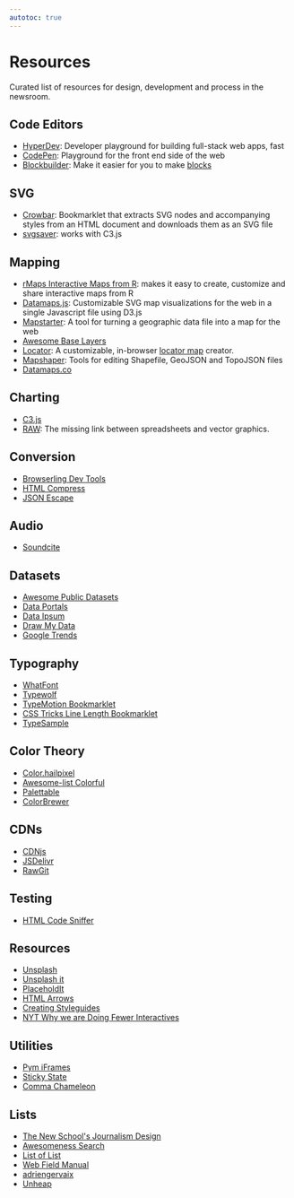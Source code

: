 ```yaml
---
autotoc: true
---
```

# Resources

Curated list of resources for design, development and process in the newsroom.

## Code Editors

- [HyperDev](https://hyperdev.com/): Developer playground for building full-stack web apps, fast
- [CodePen](http://codepen.io/): Playground for the front end side of the web
- [Blockbuilder](http://blockbuilder.org/): Make it easier for you to make [blocks](http://bl.ocks.org/)

## SVG

- [Crowbar](http://nytimes.github.io/svg-crowbar/): Bookmarklet that extracts SVG nodes and accompanying styles from an HTML document and downloads them as an SVG file
- [svgsaver](http://hypercubed.github.io/svgsaver-crowbar/): works with C3.js

## Mapping

- [rMaps Interactive Maps from R](http://rmaps.github.io/): makes it easy to create, customize and share interactive maps from R
- [Datamaps.js](http://datamaps.github.io/): Customizable SVG map visualizations for the web in a single Javascript file using D3.js
- [Mapstarter](http://mapstarter.com/): A tool for turning a geographic data file into a map for the web
- [Awesome Base Layers](http://felix.rohrba.ch/en/2016/awesome-basemap-layer-for-your-qgis-project/#google)
- [Locator](https://github.com/datanews/locator): A customizable, in-browser [locator map](https://en.wikipedia.org/wiki/Locator_map) creator.
- [Mapshaper](http://mapshaper.org/): Tools for editing Shapefile, GeoJSON and TopoJSON files
- [Datamaps.co](https://datamaps.co/)

## Charting

- [C3.js](http://c3js.org/)
- [RAW](http://raw.densitydesign.org/): The missing link between spreadsheets and vector graphics.

## Conversion

- [Browserling Dev Tools](https://www.browserling.com/tools)
- [HTML Compress](http://www.textfixer.com/html/compress-html-compression.php)
- [JSON Escape](http://bernhardhaeussner.de/odd/json-escape/)

## Audio

- [Soundcite](https://soundcite.knightlab.com/)

## Datasets

- [Awesome Public Datasets](https://github.com/caesar0301/awesome-public-datasets)
- [Data Portals](http://dataportals.org/)
- [Data Ipsum](http://datumipsum.com/)
- [Draw My Data](http://www.robertgrantstats.co.uk/drawmydata.html)
- [Google Trends](http://googletrends.github.io/data/)

## Typography

- [WhatFont](https://chrome.google.com/webstore/detail/whatfont/jabopobgcpjmedljpbcaablpmlmfcogm?hl=en)
- [Typewolf](https://www.typewolf.com/)
- [TypeMotion Bookmarklet](http://yannick-lohse.fr/TypeMotion/)
- [CSS Tricks Line Length Bookmarklet](https://css-tricks.com/bookmarklet-colorize-text-45-75-characters-line-length-testing/)
- [TypeSample](http://www.typesample.com/)


## Color Theory

- [Color.hailpixel](http://color.hailpixel.com/)
- [Awesome-list Colorful](https://github.com/Siddharth11/Colorful)
- [Palettable](http://www.palettable.io/)
- [ColorBrewer](http://colorbrewer2.org/)

## CDNs
- [CDNjs](https://cdnjs.com/)
- [JSDelivr](https://www.jsdelivr.com/)
- [RawGit](https://rawgit.com/)

## Testing

- [HTML Code Sniffer](http://squizlabs.github.io/HTML_CodeSniffer/)

## Resources

- [Unsplash](https://unsplash.com/)
- [Unsplash it](https://unsplash.it/)
- [PlaceholdIt](http://placehold.it/)
- [HTML Arrows](http://htmlarrows.com/)
- [Creating Styleguides](https://medium.mybridge.co/all-about-creating-design-style-guides-cba6f6ca509d#.ditzgbrbr)
- [NYT Why we are Doing Fewer Interactives](https://github.com/archietse/malofiej-2016/blob/master/tse-malofiej-2016-slides.pdf)

## Utilities

- [Pym iFrames](http://blog.apps.npr.org/pym.js/)
- [Sticky State](https://github.com/soenkekluth/sticky-state)
- [Comma Chameleon](http://comma-chameleon.io/)

## Lists

- [The New School's Journalism Design](https://trello.com/b/L7M9gril/journalism-design-resources)
- [Awesomeness Search](https://getawesomeness.herokuapp.com/)
- [List of List](https://github.com/jnv/lists)
- [Web Field Manual](http://webfieldmanual.com/)
- [adriengervaix](http://list.adriengervaix.com/)
- [Unheap](http://www.unheap.com/)


